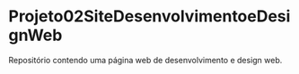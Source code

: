 # Projeto02SiteDesenvolvimentoeDesignWeb
Repositório contendo uma página web de desenvolvimento e design web.
